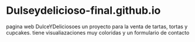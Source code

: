 # Dulseydelicioso-final.github.io
pagina web 
DulceYDeliciosoes un proyecto para la venta de tartas, tortas y cupcakes. tiene visualiazaciones muy coloridas y un formulario de contacto

